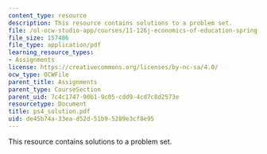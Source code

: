 ```yaml
---
content_type: resource
description: This resource contains solutions to a problem set.
file: /ol-ocw-studio-app/courses/11-126j-economics-of-education-spring-2007/de45b74a33ead52d51b95289e3cf8e95_ps4_solution.pdf
file_size: 157486
file_type: application/pdf
learning_resource_types:
- Assignments
license: https://creativecommons.org/licenses/by-nc-sa/4.0/
ocw_type: OCWFile
parent_title: Assignments
parent_type: CourseSection
parent_uid: 7c4c1747-90b1-9c05-cdd9-4cd7c8d2573e
resourcetype: Document
title: ps4_solution.pdf
uid: de45b74a-33ea-d52d-51b9-5289e3cf8e95
---
```

This resource contains solutions to a problem set.